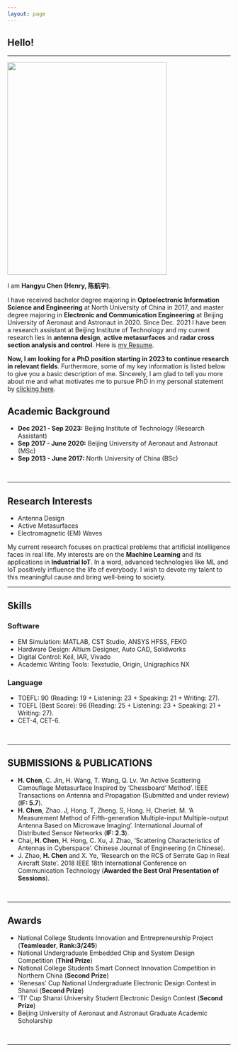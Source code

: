 ```yaml
---
layout: page
---
```


## Hello! 
---

<img src="https://HangyuChen.github.io/hangyuchen.jpg" class="floatpic" width="360" height="480">

I am **Hangyu Chen (Henry, 陈航宇)**.
<!-- Here is **Hangyu Chen (Lance, [蔡汉霖](https://caihanlin.com/file/蔡汉霖简历.pdf))** -->

<!-- I am a junior majoring in **Automation** at Fuzhou University and **Robotics** at Maynooth University (Ireland, Combined Degrees). I am extremely fortunate to be advised by [Prof. Zhezhuang Xu](https://dqxy.fzu.edu.cn/info/1102/3547.htm) and [Dr. Chin Hong Wong](https://www.researchgate.net/profile/Chin-Hong-Wong). Here is [my Resume](https://caihanlin.com/file/Resume-HanlinCAI.pdf). -->
<!-- I am a junior majoring in **Automation** at Fuzhou University and **Robotics** at Maynooth University (Ireland, Combined Degrees). I am extremely fortunate to be advised by [Prof. Zhezhuang Xu](https://dqxy.fzu.edu.cn/info/1102/3547.htm) and [Dr. Chin Hong Wong](https://www.researchgate.net/profile/Chin-Hong-Wong).  -->

I have received bachelor degree majoring in **Optoelectronic Information Science and Engineering** at North University of China in 2017, and master degree majoring in **Electronic and Communication Engineering** at Beijing University of Aeronaut and Astronaut in 2020. Since Dec. 2021 I have been a research assistant at Beijing Institute of Technology and my current research lies in **antenna design**, **active metasurfaces** and **radar cross section analysis and control**. Here is [my Resume](https://HangyuChen.github.io/file/resume-hangyuchen.pdf). 


**Now, I am looking for a PhD position starting in 2023 to continue research in relevant fields**. Furthermore, some of my key information is listed below to give you a basic description of me. Sincerely, I am glad to tell you more about me and what motivates me to pursue PhD in my personal statement by [clicking here]( https://hangyuchen.github.io/personalstatement/). 
<br>

## Academic Background

<!-- **<font color='red'>[Highlight]</font> I am looking for PhD to start in 2025 Fall. Contact me if you have any leads!** [talk with me](https://calendly.com/lancecai/meet-with-lance) -->

- **Dec 2021 - Sep 2023:**  Beijing Institute of Technology (Research Assistant)
- **Sep 2017 - June 2020:** Beijing University of Aeronaut and Astronaut (MSc)
- **Sep 2013 - June 2017:** North University of China (BSc)
<br>

---

## Research Interests

- Antenna Design
- Active Metasurfaces
- Electromagnetic (EM) Waves

My current research focuses on practical problems that artificial intelligence faces in real life. My interests are on the **Machine Learning** and its applications in **Industrial IoT**. In a word, advanced technologies like ML and IoT positively influence the life of everybody.  I wish to devote my talent to this meaningful cause and bring well-being to society.
<br>

---

## Skills

### Software

- EM Simulation: MATLAB, CST Studio, ANSYS HFSS, FEKO
- Hardware Design: Altium Designer, Auto CAD, Solidworks
- Digital Control: Keil, IAR, Vivado
- Academic Writing Tools: Texstudio, Origin, Unigraphics NX

### Language

- TOEFL: 90 (Reading: 19 + Listening: 23 + Speaking: 21 + Writing: 27).
- TOEFL (Best Score): 96 (Reading: 25 + Listening: 23 + Speaking: 21 + Writing: 27).
- CET-4, CET-6.
<br>

---

## SUBMISSIONS & PUBLICATIONS 

- **H. Chen**, C. Jin, H. Wang, T. Wang, Q. Lv. ‘An Active Scattering Camouflage Metasurface
Inspired by ’Chessboard’ Method’. IEEE Transactions on Antenna and Propagation (Submitted and under review) (**IF: 5.7**).
- **H. Chen**, Zhao. J, Hong. T, Zheng. S, Hong. H, Cheriet. M. ‘A Measurement Method of Fifth-generation Multiple-input Multiple-output Antenna Based on Microwave Imaging’. International Journal of Distributed Sensor Networks (**IF: 2.3**).
- Chai, **H. Chen**, H. Hong, C. Xu, J. Zhao, ‘Scattering Characteristics of Antennas in Cyberspace’. Chinese Journal of Engineering (in Chinese).
- J. Zhao, **H. Chen** and X. Ye, ‘Research on the RCS of Serrate Gap in Real Aircraft State’. 2018 IEEE 18th International Conference on Communication Technology (**Awarded the Best Oral Presentation of Sessions**).
<br>

---

## Awards

- National College Students Innovation and Entrepreneurship Project 
(**Teamleader**, **Rank:3/245**)      
- National Undergraduate Embedded Chip and System Design Competition 
(**Third Prize**)         
- National College Students Smart Connect Innovation Competition in Northern China 
(**Second Prize**)        
- 'Renesas' Cup National Undergraduate Electronic Design Contest in Shanxi 
(**Second Prize**)              
- 'TI' Cup Shanxi University Student Electronic Design Contest 
(**Second Prize**)            
- Beijing University of Aeronaut and Astronaut Graduate Academic Scholarship              
<br>

---



<!-- ## News and Updates

- **May 2023：**Happy to be awarded the XiamenAir Scholarship.
- **May 2023：**Happy to win the Finalist Award in MCM 2023.
- **Feb 2023：**[**FZU-Flying-Book 福州大学飞跃手册**](https://fzu-fly.online/) has been published!
- **Jan 2023：**One paper accepted to ICAROB 2023, see you in Japan!
- **Dec 2022：**Research assistant at IACTIP Lab, advised by [Prof. Zhezhuang Xu](https://dqxy.fzu.edu.cn/en/info/1009/1072.htm).
- **Sep 2022：**Happy to be nominated for the China National Scholarship.
- **Jun 2022：**Summer Research Intern at University of Cambridge, advised by [Prof. Pietro Liò](https://www.cl.cam.ac.uk/~pl219/ ).

<br> -->
